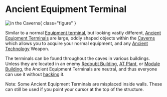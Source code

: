 # Ancient Equipment Terminal

![
in the [Caverns](../locations/Caverns.md)](../images/AncientEquipmentTerminal.jpg){ class="figure" }

Similar to a normal [Equipment terminal](Equipment_Terminal.md), but looking
vastly different, [Ancient Equipment Terminals](Ancient_Equipment_Terminal.md)
are large, oddly shaped objects within the [Caverns](Core_Combat.md) which
allows you to acquire your normal equipment, and any
[Ancient Technology](../terminology/Ancient_Technology.md) Weapon.

The terminals can be found throughout the caves in various buildings. Unless
they are located in an enemy
[Redoubt Building](../locations/Redoubt_Building.md),
[AT Plant](../locations/AT_Plant.md), or
[Module Building](../locations/Module_Building.md), the Ancient Equipment
Terminals are neutral, and thus everyone can use it without
[hacking](../terminology/Hack.md) it.

Note: Some Ancient Equipment Terminals are misplaced inside walls. These can
still be used if you point your cursor at the top of the structure.
